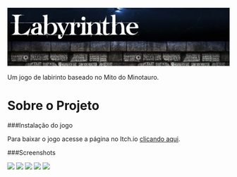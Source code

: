 <p align="left"> <img width="900" src="Assets/Img/banner-readme.png"/></p>

Um jogo de labirinto baseado no Mito do Minotauro.

# Sobre o Projeto

###Instalação do jogo

Para baixar o jogo acesse a página no Itch.io [clicando aqui](https://snkool.itch.io/labyrinthe).

###Screenshots

<img src="Assets/Img/1.png"/>

<img src="Assets/Img/2.png"/>

<img src="Assets/Img/3.png"/>

<img src="Assets/Img/4.png"/>

<img src="Assets/Img/5.png"/>



